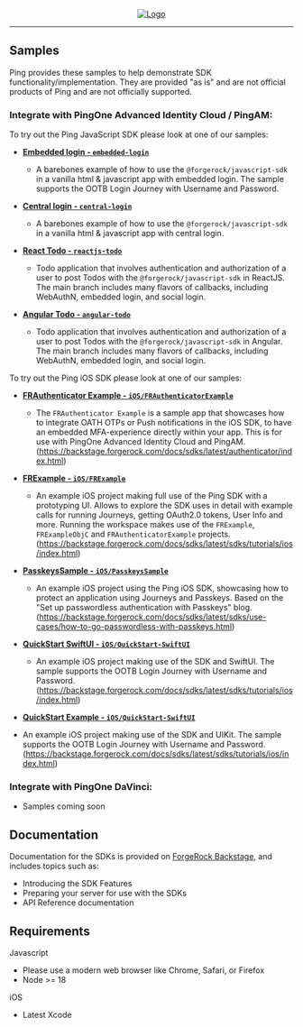 <p align="center">
  <a href="https://github.com/ForgeRock/sdk-sample-apps">
    <img src="https://cdn.forgerock.com/logo/interim/Logo-PingIdentity-ForgeRock-Hor-FullColor.svg" alt="Logo">
  </a>
  <hr/>
</p>

## Samples

Ping provides these samples to help demonstrate SDK functionality/implementation. They are provided "as is" and are not official products of Ping and are not officially supported.

### Integrate with PingOne Advanced Identity Cloud / PingAM:

To try out the Ping JavaScript SDK please look at one of our samples:

- [**Embedded login - `embedded-login`**](./embedded-login/README.md)

  - A barebones example of how to use the `@forgerock/javascript-sdk` in a vanilla html & javascript app with embedded login. The sample supports the OOTB Login Journey with Username and Password.

- [**Central login - `central-login`**](./central-login/README.md)

  - A barebones example of how to use the `@forgerock/javascript-sdk` in a vanilla html & javascript app with central login. 

- [**React Todo - `reactjs-todo`**](./reactjs-todo/README.md)

  - Todo application that involves authentication and authorization of a user to post Todos with the `@forgerock/javascript-sdk` in ReactJS.
    The main branch includes many flavors of callbacks, including WebAuthN, embedded login, and social login.

- [**Angular Todo - `angular-todo`**](./angular-todo/README.md)
  
  - Todo application that involves authentication and authorization of a user to post Todos with the `@forgerock/javascript-sdk` in Angular.
    The main branch includes many flavors of callbacks, including WebAuthN, embedded login, and social login.

To try out the Ping iOS SDK please look at one of our samples:

- [**FRAuthenticator Example - `iOS/FRAuthenticatorExample`**](./iOS/AIC&PingAM/FRAuthenticatorExample/FRAuthenticatorExample.xcodeproj/)
  
  - The `FRAuthenticator Example` is a sample app that showcases how to integrate OATH OTPs or Push notifications in the iOS SDK, to have an embedded  MFA-experience directly within your app. This is for use with PingOne Advanced Identity Cloud and PingAM.
  (https://backstage.forgerock.com/docs/sdks/latest/authenticator/index.html)

- [**FRExample - `iOS/FRExample`**](./iOS/AIC&PingAM/FRExample.xcworkspace/)
  
  - An example iOS project making full use of the Ping SDK with a prototyping UI. Allows to explore the SDK uses in detail with example calls for running Journeys, getting OAuth2.0 tokens, User Info and more. Running the workspace makes use of the `FRExample`, `FRExampleObjC` and `FRAuthenticatorExample` projects.
  (https://backstage.forgerock.com/docs/sdks/latest/sdks/tutorials/ios/index.html)

- [**PasskeysSample - `iOS/PasskeysSample`**](./iOS/AIC&PingAM/PasskeysSample/UnsummitAuthentication/UnsummitAuthentication.xcodeproj/)
  
  - An example iOS project using the Ping iOS SDK, showcasing how to protect an application using Journeys and Passkeys. Based on the "Set up passwordless authentication with Passkeys" blog.
  (https://backstage.forgerock.com/docs/sdks/latest/sdks/use-cases/how-to-go-passwordless-with-passkeys.html)

- [**QuickStart SwiftUI - `iOS/QuickStart-SwiftUI`**](./iOS/AIC&PingAM/QuickStart-SwiftUI/QuickStart.xcodeproj/)
  
  - An example iOS project making use of the SDK and SwiftUI. The sample supports the OOTB Login Journey with Username and Password.
  (https://backstage.forgerock.com/docs/sdks/latest/sdks/tutorials/ios/index.html)

- [**QuickStart Example - `iOS/QuickStart-SwiftUI`**](./iOS/AIC&PingAM/QuickstartExample/Quickstart.xcodeproj/)
 
 - An example iOS project making use of the SDK and UIKit. The sample supports the OOTB Login Journey with Username and Password.
  (https://backstage.forgerock.com/docs/sdks/latest/sdks/tutorials/ios/index.html)
<!------------------------------------------------------------------------------------------------------------------------------------>
<!-- DOCS - Link off to the AM-centric documentation at sdks.forgerock.com. -->

### Integrate with PingOne DaVinci:

- Samples coming soon

## Documentation

Documentation for the SDKs is provided on [ForgeRock Backstage](https://backstage.forgerock.com/docs/sdks/latest/index.html), and includes topics such as:

- Introducing the SDK Features
- Preparing your server for use with the SDKs
- API Reference documentation

## Requirements

Javascript
- Please use a modern web browser like Chrome, Safari, or Firefox
- Node >= 18

iOS
- Latest Xcode
